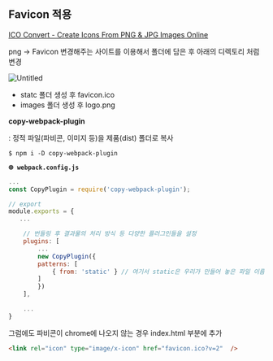 ## Favicon 적용

[ICO Convert - Create Icons From PNG & JPG Images Online](https://icoconvert.com/)

png → Favicon 변경해주는 사이트를 이용해서 폴더에 담은 후 아래의 디렉토리 처럼 변경

![Untitled](https://user-images.githubusercontent.com/59958929/125202769-0b802100-e2b0-11eb-96df-bd5d69400723.png)

- statc 폴더 생성 후 favicon.ico
- images 폴더 생성 후 logo.png

**copy-webpack-plugin**

: 정적 파일(파비콘, 이미지 등)을 제품(dist) 폴더로 복사

```
$ npm i -D copy-webpack-plugin
```

**`🌐 webpack.config.js`**

```jsx
...
const CopyPlugin = require('copy-webpack-plugin');

// export
module.exports = {
   ...

    // 번들링 후 결과물의 처리 방식 등 다양한 플러그인들을 설정
    plugins: [
        ...
        new CopyPlugin({
        patterns: [
            { from: 'static' } // 여기서 static은 우리가 만들어 놓은 파일 이름!
        ]
        })
    ],

    ...
} 
```

그럼에도 파비콘이 chrome에 나오지 않는 경우 index.html <head></head>부분에 추가

```html
<link rel="icon" type="image/x-icon" href="favicon.ico?v=2"  />
```
